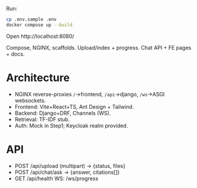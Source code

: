 Run:
```bash
cp .env.sample .env
docker compose up --build
```
Open http://localhost:8080/


Compose, NGINX, scaffolds.
Upload/index + progress.
Chat API + FE pages + docs.


# Architecture
- NGINX reverse-proxies `/`→frontend, `/api`→django, `/ws`→ASGI websockets.
- Frontend: Vite+React+TS, Ant Design + Tailwind.
- Backend: Django+DRF, Channels (WS).
- Retrieval: TF-IDF stub.
- Auth: Mock in Step1; Keycloak realm provided.



# API
- POST /api/upload  (multipart) → {status, files}
- POST /api/chat/ask → {answer, citations[]}
- GET  /api/health
WS: /ws/progress
